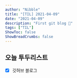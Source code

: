```yaml
---
author: "Nibble"
title: "[TIL] 2021-04-09"
date: "2021-04-09"
description: "First git blog 💛"
tags: ["TIL"]
ShowToc: false
ShowBreadCrumbs: false
---
```


## 오늘 투두리스트
- [x] 깃허브 블로그